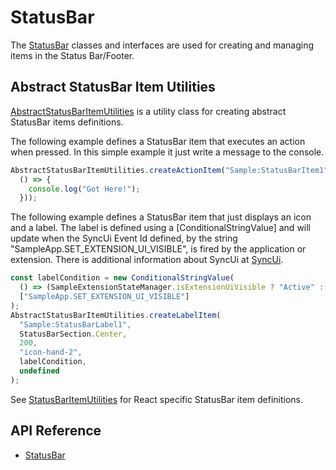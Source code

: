 # StatusBar

The [StatusBar]($appui-abstract:StatusBar) classes and interfaces are used for creating and managing items in the Status Bar/Footer.

## Abstract StatusBar Item Utilities

[AbstractStatusBarItemUtilities]($appui-abstract) is a utility class for creating abstract StatusBar items definitions.

The following example defines a StatusBar item that executes an action when pressed. In this simple example it just write a message to the console.

```ts
AbstractStatusBarItemUtilities.createActionItem("Sample:StatusBarItem1", StatusBarSection.Center, 100, "icon-developer", "Test tool-tip",
  () => {
    console.log("Got Here!");
  }));
```

The following example defines a StatusBar item that just displays an icon and a label. The label is defined using a [ConditionalStringValue] and will update when the SyncUi Event Id defined, by the string "SampleApp.SET_EXTENSION_UI_VISIBLE", is fired by the application or extension. There is additional information about SyncUi at [SyncUi]($appui-react:SyncUi).

```ts
const labelCondition = new ConditionalStringValue(
  () => (SampleExtensionStateManager.isExtensionUiVisible ? "Active" : "Inactive"),
  ["SampleApp.SET_EXTENSION_UI_VISIBLE"]
);
AbstractStatusBarItemUtilities.createLabelItem(
  "Sample:StatusBarLabel1",
  StatusBarSection.Center,
  200,
  "icon-hand-2",
  labelCondition,
  undefined
);
```

See [StatusBarItemUtilities]($appui-react) for React specific StatusBar item definitions.

## API Reference

- [StatusBar]($appui-abstract:StatusBar)
